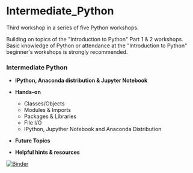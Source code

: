 # Intermediate_Python
Third workshop in a series of five Python workshops. 

Building on topics of the "Introduction to Python" Part 1 & 2 workshops. Basic knowledge of Python or attendance at the "Introduction to Python" beginner's workshops is strongly recommended.  

### Intermediate Python

* **IPython, Anaconda distribution & Jupyter Notebook**
* **Hands-on**
  * Classes/Objects
  * Modules & Imports
  * Packages & Libraries
  * File I/O
  * IPython, Jupyther Notebook and Anaconda Distribution

* **Future Topics**<br>

* **Helpful hints & resources**


[![Binder](https://mybinder.org/badge_logo.svg)](https://mybinder.org/v2/gh/CEASLIBRARY/Intermediate_Python.git/master)
